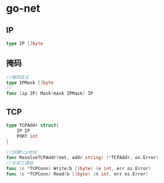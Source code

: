# go-net

## IP

````go
type IP []byte
````

## 掩码

```go
//掩码定义
type IPMask []byte
//
func (ip IP) Mask(mask IPMask) IP 
````

## TCP

````go
type TCPAddr struct{
	IP IP
	PORT int
}

//创建tcp地址
func ResolveTCPAddr(net, addr string) (*TCPAddr, os.Error)
//全双工通信
func (c *TCPConn) Write(b []byte) (n int, err os.Error)
func (c *TCPConn) Read(b []byte) (n int, err os.Error) 
````